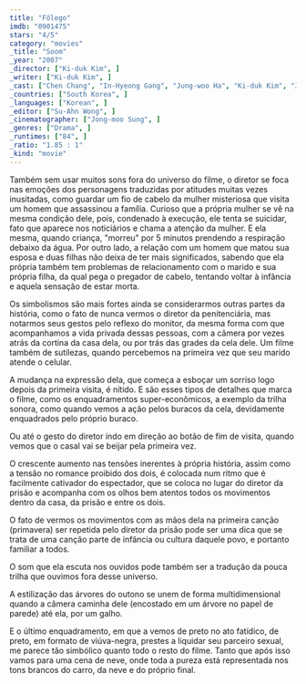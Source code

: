```yaml
---
title: "Fôlego"
imdb: "0901475"
stars: "4/5"
category: "movies"
_title: "Soom"
_year: "2007"
_director: ["Ki-duk Kim", ]
_writer: ["Ki-duk Kim", ]
_cast: ["Chen Chang", "In-Hyeong Gang", "Jung-woo Ha", "Ki-duk Kim", "Ji-a Park", ]
_countries: ["South Korea", ]
_languages: ["Korean", ]
_editor: ["Su-Ahn Wong", ]
_cinematographer: ["Jong-moo Sung", ]
_genres: ["Drama", ]
_runtimes: ["84", ]
_ratio: "1.85 : 1"
_kind: "movie"
---
```

Também sem usar muitos sons fora do universo do filme, o diretor se foca nas emoções dos personagens traduzidas por atitudes muitas vezes inusitadas, como guardar um fio de cabelo da mulher misteriosa que visita um homem que assassinou a família. Curioso que a própria mulher se vê na mesma condição dele, pois, condenado à execução, ele tenta se suicidar, fato que aparece nos noticiários e chama a atenção da mulher. E ela mesma, quando criança, "morreu" por 5 minutos prendendo a respiração debaixo da água. Por outro lado, a relação com um homem que matou sua esposa e duas filhas não deixa de ter mais significados, sabendo que ela própria também tem problemas de relacionamento com o marido e sua própria filha, da qual pega o pregador de cabelo, tentando voltar à infância e aquela sensação de estar morta.

Os simbolismos são mais fortes ainda se considerarmos outras partes da história, como o fato de nunca vermos o diretor da penitenciária, mas notarmos seus gestos pelo reflexo do monitor, da mesma forma com que acompanhamos a vida privada dessas pessoas, com a câmera por vezes atrás da cortina da casa dela, ou por trás das grades da cela dele. Um filme também de sutilezas, quando percebemos na primeira vez que seu marido atende o celular.

A mudança na expressão dela, que começa a esboçar um sorriso logo depois da primeira visita, é nítido. E são esses tipos de detalhes que marca o filme, como os enquadramentos super-econômicos, a exemplo da trilha sonora, como quando vemos a ação pelos buracos da cela, devidamente enquadrados pelo próprio buraco.

Ou até o gesto do diretor indo em direção ao botão de fim de visita, quando vemos que o casal vai se beijar pela primeira vez.

O crescente aumento nas tensões inerentes à própria história, assim como a tensão no romance proibido dos dois, é colocada num ritmo que é facilmente cativador do espectador, que se coloca no lugar do diretor da prisão e acompanha com os olhos bem atentos todos os movimentos dentro da casa, da prisão e entre os dois.

O fato de vermos os movimentos com as mãos dela na primeira canção (primavera) ser repetida pelo diretor da prisão pode ser uma dica que se trata de uma canção parte de infância ou cultura daquele povo, e portanto familiar a todos.

O som que ela escuta nos ouvidos pode também ser a tradução da pouca trilha que ouvimos fora desse universo.

A estilização das árvores do outono se unem de forma multidimensional quando a câmera caminha dele (encostado em um árvore no papel de parede) até ela, por um galho.

E o último enquadramento, em que a vemos de preto no ato fatídico, de preto, em formato de viúva-negra, prestes a liquidar seu parceiro sexual, me parece tão simbólico quanto todo o resto do filme. Tanto que após isso vamos para uma cena de neve, onde toda a pureza está representada nos tons brancos do carro, da neve e do próprio final.


